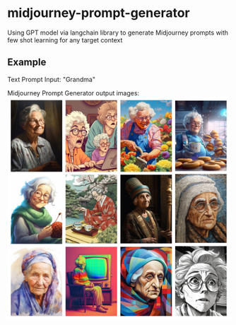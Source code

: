 # midjourney-prompt-generator
Using GPT model via langchain library to generate Midjourney prompts with few shot learning for any target context


## Example
Text Prompt Input: "Grandma" 

Midjourney Prompt Generator output images:
![alt text](assets/grandmas.jpg "Grandmas")

